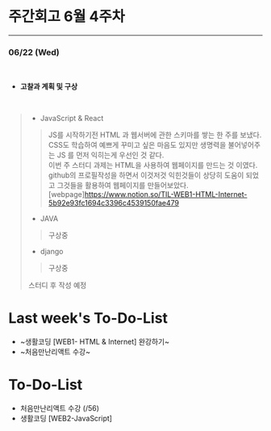 # 주간회고 6월 4주차
---

### 06/22 (Wed)
<br>

+ **고찰과 계획 및 구상** <br>
<br>

>* JavaScript & React
>> JS를 시작하기전 HTML 과 웹서버에 관한 스키마를 쌓는 한 주를 보냈다.<br>
>> CSS도 학습하여 예쁘게 꾸미고 싶은 마음도 있지만 생명력을 불어넣어주는 JS 를 먼저 익히는게 우선인 것 같다.<br>
>> 이번 주 스터디 과제는 HTML을 사용하여 웹페이지를 만드는 것 이였다. <br>
>> github의 프로필작성을 하면서 이것저것 익힌것들이 상당히 도움이 되었고 그것들을 활용하여 웹페이지를 만들어보았다.
>> [webpage]https://www.notion.so/TIL-WEB1-HTML-Internet-5b92e93fc1694c3396c4539150fae479 
>> 
>
>* JAVA
>>구상중<br>
>
>* django
>>구상중<br>
>
>  
> 스터디 후 작성 예정
> 
> 

# Last week's To-Do-List
+ ~생활코딩 [WEB1- HTML & Internet] 완강하기~
+ ~처음만난리액트 수강~
# To-Do-List
+ 처음만난리액트 수강 (/56)
+ 생활코딩 [WEB2-JavaScript] 
